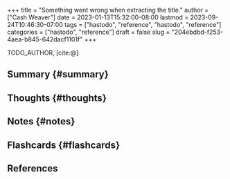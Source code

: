 +++
title = "Something went wrong when extracting the title."
author = ["Cash Weaver"]
date = 2023-01-13T15:32:00-08:00
lastmod = 2023-09-24T10:46:30-07:00
tags = ["hastodo", "reference", "hastodo", "reference"]
categories = ["hastodo", "reference"]
draft = false
slug = "204ebdbd-f253-4aea-b845-642dacf1101f"
+++

TODO_AUTHOR, [cite:@]


## Summary {#summary}


## Thoughts {#thoughts}


## Notes {#notes}


## Flashcards {#flashcards}

## References

<style>.csl-entry{text-indent: -1.5em; margin-left: 1.5em;}</style><div class="csl-bib-body">
</div>
